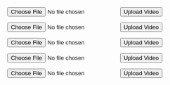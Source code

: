 <form action="/upload" method="POST" enctype="multipart/form-data">
    <input type="file" name="videoFile" required>
    <button type="submit">Upload Video</button>
</form>
<form action="/upload" method="POST" enctype="multipart/form-data">
    <input type="file" name="videoFile" required>
    <button type="submit">Upload Video</button>
</form>
<form action="/upload" method="POST" enctype="multipart/form-data">
    <input type="file" name="videoFile" required>
    <button type="submit">Upload Video</button>
</form>
<form action="/upload" method="POST" enctype="multipart/form-data">
    <input type="file" name="videoFile" required>
    <button type="submit">Upload Video</button>
</form>
<form action="/upload" method="POST" enctype="multipart/form-data">
    <input type="file" name="videoFile" required>
    <button type="submit">Upload Video</button>
</form>
